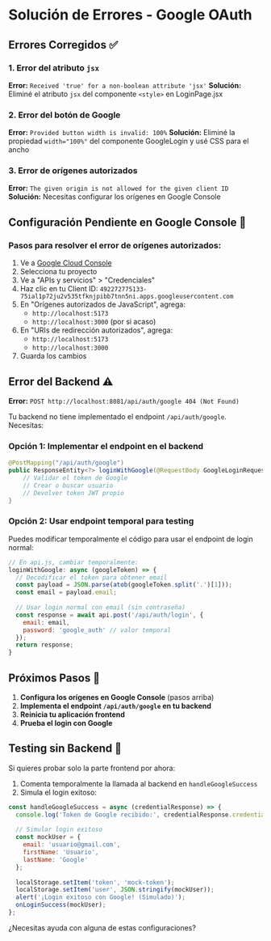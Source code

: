 # Solución de Errores - Google OAuth

## Errores Corregidos ✅

### 1. Error del atributo `jsx`
**Error:** `Received 'true' for a non-boolean attribute 'jsx'`
**Solución:** Eliminé el atributo `jsx` del componente `<style>` en LoginPage.jsx

### 2. Error del botón de Google
**Error:** `Provided button width is invalid: 100%`
**Solución:** Eliminé la propiedad `width="100%"` del componente GoogleLogin y usé CSS para el ancho

### 3. Error de orígenes autorizados
**Error:** `The given origin is not allowed for the given client ID`
**Solución:** Necesitas configurar los orígenes en Google Console

## Configuración Pendiente en Google Console 🔧

### Pasos para resolver el error de orígenes autorizados:

1. Ve a [Google Cloud Console](https://console.developers.google.com/)
2. Selecciona tu proyecto
3. Ve a "APIs y servicios" > "Credenciales"
4. Haz clic en tu Client ID: `492272775133-75ial1p72ju2v535tfknjpibb7tnn5ni.apps.googleusercontent.com`
5. En "Orígenes autorizados de JavaScript", agrega:
   - `http://localhost:5173`
   - `http://localhost:3000` (por si acaso)
6. En "URIs de redirección autorizados", agrega:
   - `http://localhost:5173`
   - `http://localhost:3000`
7. Guarda los cambios

## Error del Backend ⚠️

**Error:** `POST http://localhost:8081/api/auth/google 404 (Not Found)`

Tu backend no tiene implementado el endpoint `/api/auth/google`. Necesitas:

### Opción 1: Implementar el endpoint en el backend
```java
@PostMapping("/api/auth/google")
public ResponseEntity<?> loginWithGoogle(@RequestBody GoogleLoginRequest request) {
    // Validar el token de Google
    // Crear o buscar usuario
    // Devolver token JWT propio
}
```

### Opción 2: Usar endpoint temporal para testing
Puedes modificar temporalmente el código para usar el endpoint de login normal:

```javascript
// En api.js, cambiar temporalmente:
loginWithGoogle: async (googleToken) => {
  // Decodificar el token para obtener email
  const payload = JSON.parse(atob(googleToken.split('.')[1]));
  const email = payload.email;
  
  // Usar login normal con email (sin contraseña)
  const response = await api.post('/api/auth/login', {
    email: email,
    password: 'google_auth' // valor temporal
  });
  return response;
}
```

## Próximos Pasos 🚀

1. **Configura los orígenes en Google Console** (pasos arriba)
2. **Implementa el endpoint `/api/auth/google` en tu backend**
3. **Reinicia tu aplicación frontend**
4. **Prueba el login con Google**

## Testing sin Backend 🔄

Si quieres probar solo la parte frontend por ahora:

1. Comenta temporalmente la llamada al backend en `handleGoogleSuccess`
2. Simula el login exitoso:

```javascript
const handleGoogleSuccess = async (credentialResponse) => {
  console.log('Token de Google recibido:', credentialResponse.credential);
  
  // Simular login exitoso
  const mockUser = {
    email: 'usuario@gmail.com',
    firstName: 'Usuario',
    lastName: 'Google'
  };
  
  localStorage.setItem('token', 'mock-token');
  localStorage.setItem('user', JSON.stringify(mockUser));
  alert('¡Login exitoso con Google! (Simulado)');
  onLoginSuccess(mockUser);
};
```

¿Necesitas ayuda con alguna de estas configuraciones?

